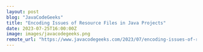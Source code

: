 ```yaml
---
layout: post
blog: "JavaCodeGeeks"
title: "Encoding Issues of Resource Files in Java Projects"
date: 2023-07-25T16:00:00Z
image: images/javacodegeeks.png
remote_url: "https://www.javacodegeeks.com/2023/07/encoding-issues-of-resource-files-in-java-projects.html"
---
```

